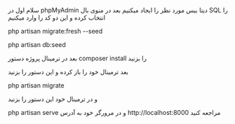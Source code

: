 سلام اول در
phpMyAdmin
دیتا بیس مورد نظر را ایجاد میکنیم
بعد در منوی بال
SQL
را انتخاب کرده و این دو کد را وارد میکنیم

php artisan migrate:fresh --seed

php artisan db:seed

بعد در ترمینال پروژه دستور
composer install
را بزنید

بعد ترمینال خود را باز کرده و این دستور را بزنید

php artisan migrate

و در ترمینال خود این دستور را بزنید

php artisan serve
و در مرورگر خود به آدرس
http://localhost:8000
مراجعه کنید

